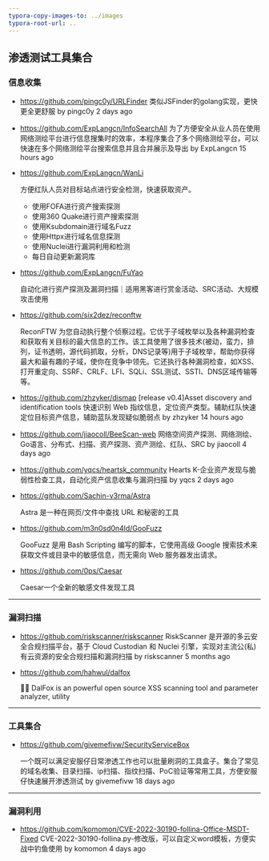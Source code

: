 ```yaml
---
typora-copy-images-to: ../images
typora-root-url: ..
---
```




## 渗透测试工具集合





### 信息收集

* https://github.com/pingc0y/URLFinder
  类似JSFinder的golang实现，更快更全更舒服
  by pingc0y 2 days ago
  
* https://github.com/ExpLangcn/InfoSearchAll
  为了方便安全从业人员在使用网络测绘平台进行信息搜集时的效率，本程序集合了多个网络测绘平台，可以快速在多个网络测绘平台搜索信息并且合并展示及导出
  by ExpLangcn 15 hours ago
  
* https://github.com/ExpLangcn/WanLi

  方便红队人员对目标站点进行安全检测，快速获取资产。

  - 使用FOFA进行资产搜索探测
  - 使用360 Quake进行资产搜索探测
  - 使用Ksubdomain进行域名Fuzz
  - 使用Httpx进行域名信息探测
  - 使用Nuclei进行漏洞利用和检测
  - 每日自动更新漏洞库

* https://github.com/ExpLangcn/FuYao

  自动化进行资产探测及漏洞扫描｜适用黑客进行赏金活动、SRC活动、大规模攻击使用

* https://github.com/six2dez/reconftw

  ReconFTW 为您自动执行整个侦察过程。它优于子域枚举以及各种漏洞检查和获取有关目标的最大信息的工作。该工具使用了很多技术(被动，蛮力，排列，证书透明，源代码抓取，分析，DNS记录等)用于子域枚举，帮助你获得最大和最有趣的子域，使你在竞争中领先。它还执行各种漏洞检查，如XSS、打开重定向、SSRF、CRLF、LFI、SQLi、SSL测试、SSTI、DNS区域传输等等。 
  
* https://github.com/zhzyker/dismap
  [release v0.4]Asset discovery and identification tools 快速识别 Web 指纹信息，定位资产类型。辅助红队快速定位目标资产信息，辅助蓝队发现疑似脆弱点
  by zhzyker 14 hours ago

* https://github.com/jiaocoll/BeeScan-web
  网络空间资产探测、网络测绘、Go语言、分布式、扫描、资产探测、资产测绘、红队、SRC
  by jiaocoll 4 days ago

* https://github.com/yqcs/heartsk_community
  Hearts K-企业资产发现与脆弱性检查工具，自动化资产信息收集与漏洞扫描
  by yqcs 2 days ago

* https://github.com/Sachin-v3rma/Astra

  Astra 是一种在网页/文件中查找 URL 和秘密的工具
  
* https://github.com/m3n0sd0n4ld/GooFuzz

  GooFuzz 是用 Bash Scripting 编写的脚本，它使用高级 Google 搜索技术来获取文件或目录中的敏感信息，而无需向 Web 服务器发出请求。
  
* https://github.com/0ps/Caesar

  Caesar一个全新的敏感文件发现工具





---





### 漏洞扫描

* https://github.com/riskscanner/riskscanner
  RiskScanner 是开源的多云安全合规扫描平台，基于 Cloud Custodian 和 Nuclei 引擎，实现对主流公(私)有云资源的安全合规扫描和漏洞扫描
  by riskscanner 5 months ago
  
* https://github.com/hahwul/dalfox

  🌙🦊 DalFox is an powerful open source XSS scanning tool and parameter analyzer, utility



---





### 工具集合

* https://github.com/givemefivw/SecurityServiceBox

  一个既可以满足安服仔日常渗透工作也可以批量刷洞的工具盒子。集合了常见的域名收集、目录扫描、ip扫描、指纹扫描、PoC验证等常用工具，方便安服仔快速展开渗透测试
  by givemefivw 18 days ago





---





### 漏洞利用

* https://github.com/komomon/CVE-2022-30190-follina-Office-MSDT-Fixed
  CVE-2022-30190-follina.py-修改版，可以自定义word模板，方便实战中钓鱼使用
  by komomon 4 days ago



